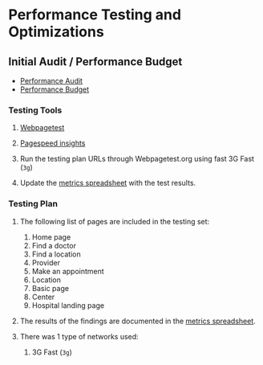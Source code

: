 # **Performance Testing and Optimizations**

## Initial Audit / Performance Budget
* [Performance Audit](https://docs.google.com/spreadsheets/d/13FHaj15h-eoUAuXzIpsPzh1uTowO5g2NSzCHJSpugjA/edit#gid=0)
* [Performance Budget](https://docs.google.com/spreadsheets/d/1pKr3cJxcpQ6R88b-w2oBWSqCAs1-klD_HS_lpcu4yug/edit#gid=1700686844)

### Testing Tools
1. [Webpagetest](https://www.webpagetest.org/)
2. [Pagespeed insights](https://developers.google.com/speed/pagespeed/insights/)

1. Run the testing plan URLs through Webpagetest.org using fast 3G Fast (`3g`)
2. Update the [metrics spreadsheet](https://docs.google.com/spreadsheets/d/1LYKw_4AXyKzVvskrzb7MwO1M2RoGpcI2dlfgj6K7LnQ/edit#gid=0) with the test results.

### Testing Plan
1. The following list of pages are included in the testing set:
    1. Home page
    2. Find a doctor
    3. Find a location
    3. Provider
    4. Make an appointment
    5. Location
    6. Basic page
    7. Center
    8. Hospital landing page
    
2. The results of the findings are documented in the [metrics spreadsheet](https://docs.google.com/spreadsheets/d/1M0jEQ4FpFMEMEH-uMFSGik4M8X_KZ_B9PzgGfS0JgKk/edit#gid=0).
3. There was 1 type of networks used:
    1. 3G Fast (`3g`)
